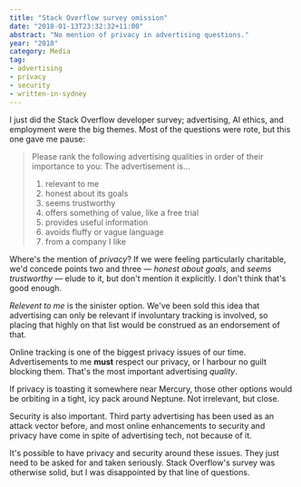 ```yaml
---
title: "Stack Overflow survey omission"
date: "2018-01-13T23:32:32+11:00"
abstract: "No mention of privacy in advertising questions."
year: "2018"
category: Media
tag:
- advertising
- privacy
- security
- written-in-sydney
---
```

I just did the Stack Overflow developer survey; advertising, AI ethics, and employment were the big themes. Most of the questions were rote, but this one gave me pause:

> Please rank the following advertising qualities in order of their 
> importance to you: The advertisement is...
>
> 1. relevant to me
> 2. honest about its goals
> 3. seems trustworthy
> 4. offers something of value, like a free trial
> 5. provides useful information
> 6. avoids fluffy or vague language
> 7. from a company I like

Where's the mention of *privacy*? If we were feeling particularly charitable, we'd concede points two and three — *honest about goals*, and *seems trustworthy* — elude to it, but don't mention it explicitly. I don't think that's good enough.

*Relevent to me* is the sinister option. We've been sold this idea that advertising can only be relevant if involuntary tracking is involved, so placing that highly on that list would be construed as an endorsement of that.

Online tracking is one of the biggest privacy issues of our time. Advertisements to me **must** respect our privacy, or I harbour no guilt blocking them. That's the most important advertising *quality*.

If privacy is toasting it somewhere near Mercury, those other options would be orbiting in a tight, icy pack around Neptune. Not irrelevant, but close.

Security is also important. Third party advertising has been used as an attack vector before, and most online enhancements to security and privacy have come in spite of advertising tech, not because of it.

It's possible to have privacy and security around these issues. They just need to be asked for and taken seriously. Stack Overflow's survey was otherwise solid, but I was disappointed by that line of questions.

